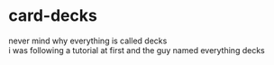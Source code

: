 # card-decks

never mind why everything is called decks <br />
i was following a tutorial at first and the guy named everything decks

